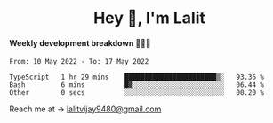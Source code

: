 <h1 align="center">Hey 👋, I'm Lalit</h1>

#### Weekly development breakdown 👨🏻‍💻
<!--START_SECTION:waka-->

```text
From: 10 May 2022 - To: 17 May 2022

TypeScript   1 hr 29 mins    ███████████████████████▒░   93.36 %
Bash         6 mins          █▓░░░░░░░░░░░░░░░░░░░░░░░   06.44 %
Other        0 secs          ░░░░░░░░░░░░░░░░░░░░░░░░░   00.20 %
```

<!--END_SECTION:waka-->

Reach me at → lalitvijay9480@gmail.com

